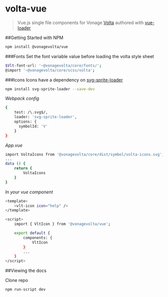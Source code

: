 # volta-vue

> Vue.js single file components for Vonage [Volta](https://github.com/Nexmo/volta) authored with [vue-loader](https://github.com/vuejs/vue-loader)

##Getting Started with NPM
``` bash
npm install @vonagevolta/vue
```

###Fonts
Set the font variable value before loading the volta style sheet
``` bash
$Vlt-font-url: '~@vonagevolta/core/fonts/';
@import '~@vonagevolta/core/scss/volta';
```

###Icons
Icons have a dependency on [svg-sprite-loader](https://github.com/kisenka/svg-sprite-loader)

``` bash
npm install svg-sprite-loader --save-dev
```

*Webpack config*
``` bash
{
    test: /\.svg$/,
    loader: 'svg-sprite-loader',
    options: {
      symbolId: 'V' 
    }
} 
```

*App.vue*
``` bash
import VoltaIcons from '@vonagevolta/core/dist/symbol/volta-icons.svg';
...
data () {
	return { 
  		VoltaIcons
  	}
}
```

*In your vue component*
``` bash
<template>
	<vlt-icon icon="help" />
</template>

<script>
	import { VltIcon } from '@vonagevolta/vue';

	export default {
		components: {
			VltIcon
		}
		...
	}
</script>
```

##Viewing the docs

Clone repo

``` bash
npm run-script dev
```